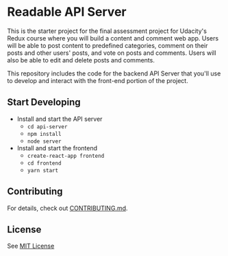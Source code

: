 # Readable API Server

This is the starter project for the final assessment project for Udacity's Redux course where you will build a content and comment web app. Users will be able to post content to predefined categories, comment on their posts and other users' posts, and vote on posts and comments. Users will also be able to edit and delete posts and comments.

This repository includes the code for the backend API Server that you'll use to develop and interact with the front-end portion of the project.

## Start Developing

* Install and start the API server
    - `cd api-server`
    - `npm install`
    - `node server`
* Install and start the frontend
    - `create-react-app frontend`
    - `cd frontend`
    - `yarn start`

## Contributing

For details, check out [CONTRIBUTING.md](CONTRIBUTING.md).

## License

See [MIT License](LICENSE)
